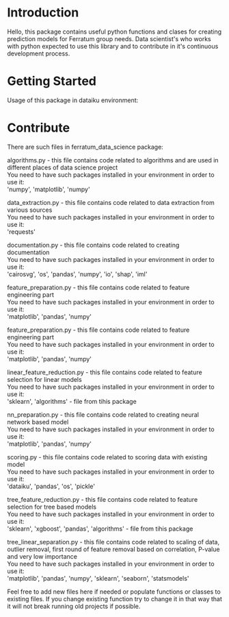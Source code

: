 # Introduction 
Hello, this package contains useful python functions and clases for creating prediction models for Ferratum group needs. 
Data scientist's who works with python expected to use this library and to contribute in it's continuous development process.

# Getting Started
Usage of this package in dataiku environment:

 

# Contribute
There are such files in ferratum_data_science package:

algorithms.py  - this file contains code related to algorithms and are used in different places of data science project <br>
    You need to have such packages installed in your environment in order to use it:<br>
    'numpy', 'matplotlib', 'numpy'<br>

data_extraction.py - this file contains code related to data extraction from various sources<br>
    You need to have such packages installed in your environment in order to use it:<br>
    'requests'<br>

documentation.py - this file contains code related to creating documentation<br>
    You need to have such packages installed in your environment in order to use it:<br>
    'cairosvg', 'os', 'pandas', 'numpy', 'io', 'shap', 'iml'<br>

feature_preparation.py - this file contains code related to feature engineering part<br>
    You need to have such packages installed in your environment in order to use it:<br>
    'matplotlib', 'pandas', 'numpy'<br>

feature_preparation.py - this file contains code related to feature engineering part<br>
    You need to have such packages installed in your environment in order to use it:<br>
    'matplotlib', 'pandas', 'numpy'<br>

linear_feature_reduction.py - this file contains code related to feature selection for linear models<br>
    You need to have such packages installed in your environment in order to use it:<br>
    'sklearn', 'algorithms' -  file from tihis package<br>

nn_preparation.py - this file contains code related to creating neural network based model<br>
    You need to have such packages installed in your environment in order to use it:<br>
    'matplotlib', 'pandas', 'numpy'<br>
    
scoring.py - this file contains code related to scoring data with existing model<br>
    You need to have such packages installed in your environment in order to use it:<br>
    'dataiku', 'pandas', 'os', 'pickle'<br>

tree_feature_reduction.py - this file contains code related to feature selection for tree based models<br>
    You need to have such packages installed in your environment in order to use it:<br>
    'sklearn', 'xgboost', 'pandas', 'algorithms' -  file from tihis package<br>

tree_linear_separation.py - this file contains code related to scaling of data, outlier removal, first round of feature removal based on correlation, P-value and very low importance<br>
    You need to have such packages installed in your environment in order to use it:<br>
    'matplotlib', 'pandas', 'numpy', 'sklearn', 'seaborn', 'statsmodels'<br>

Feel free to add new files here if needed or populate functions or classes to existing files. If you change existing function try to change it in that way that it will not break running old projects if possible.


